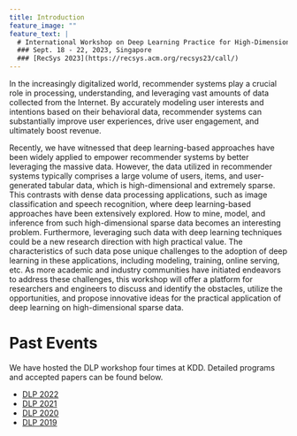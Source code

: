```yaml
---
title: Introduction
feature_image: ""
feature_text: |
  # International Workshop on Deep Learning Practice for High-Dimensional Sparse Data 
  ### Sept. 18 - 22, 2023, Singapore
  ### [RecSys 2023](https://recsys.acm.org/recsys23/call/)
---
```


In the increasingly digitalized world, recommender systems play a crucial role in processing, understanding, and leveraging vast amounts of data collected from the Internet. By accurately modeling user interests and intentions based on their behavioral data, recommender systems can substantially improve user experiences, drive user engagement, and ultimately boost revenue. 

Recently, we have witnessed that deep learning-based approaches have been widely applied to empower recommender systems by better leveraging the massive data. However, the data utilized in recommender systems typically comprises a large volume of users, items, and user-generated tabular data, which is high-dimensional and extremely sparse. This contrasts with dense data processing applications, such as image classification and speech recognition, where deep learning-based approaches have been extensively explored. How to mine, model, and inference from such high-dimensional sparse data becomes an interesting problem. Furthermore, leveraging such data with deep learning techniques could be a new research direction with high practical value. The characteristics of such data pose unique challenges to the adoption of deep learning in these applications, including modeling, training, online serving, etc. As more academic and industry communities have initiated endeavors to address these challenges, this workshop will offer a platform for researchers and engineers to discuss and identify the obstacles, utilize the opportunities, and propose innovative ideas for the practical application of deep learning on high-dimensional sparse data.

# Past Events
We have hosted the DLP workshop four times at KDD. Detailed programs and accepted papers can be found below.
* [DLP 2022](https://dlp-kdd2022.github.io/)
* [DLP 2021](https://dlp-kdd.github.io/)
* [DLP 2020](https://dlp-kdd.github.io/dlp-kdd2020/)
* [DLP 2019](https://dlp-kdd.github.io/dlp-kdd2019/)



